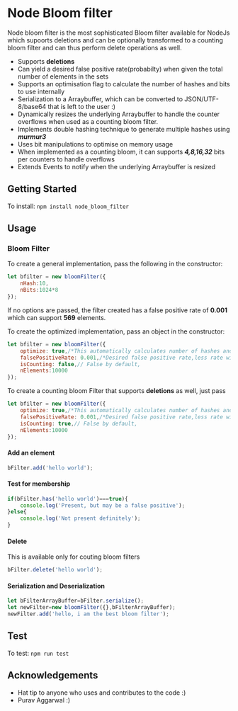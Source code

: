 # Node Bloom filter 

Node bloom filter is the most sophisticated Bloom filter available for NodeJs which supoorts deletions and can be optionally transformed to a counting bloom filter and can thus perform delete operations as well.

  - Supports **deletions**
  - Can yield a desired false positive rate(probabilty) when given the total number of elements in the sets
  - Supports an optimisation flag to calculate the number of hashes and bits to use internally
  - Serialization to a Arraybuffer, which can be converted to JSON/UTF-8/base64 that is left to the user :)
  - Dynamically resizes the underlying Arraybuffer to handle the counter overflows when used as a counting bloom filter.
  - Implements double hashing technique to generate multiple hashes using ***murmur3***
  - Uses bit manipulations to optimise on memory usage
  - When implemented as a counting bloom, it can supports ***4,8,16,32*** bits per counters to handle overflows
  - Extends Events to notify when the underlying Arraybuffer is resized

## Getting Started

To install: `npm install node_bloom_filter`

## Usage

### Bloom Filter
To create a general implementation, pass the following in the constructor:
```javascript
let bfilter = new bloomFilter({
    nHash:10,
    nBits:1024*8
});
```
If no options are passed, the filter created has a false positive rate of **0.001** which can support **569** elements.

To create the optimized implementation, pass an object in the constructor:
```javascript
let bfilter = new bloomFilter({
    optimize: true,/*This automatically calculates number of hashes and bits to be used internally*/
    falsePositiveRate: 0.001,/*Desired false positive rate,less rate will use more memory internally*/
    isCounting: false,// False by default,
    nElements:10000
});
```

To create a counting bloom Filter that supports **deletions** as well, just pass 
```javascript
let bfilter = new bloomFilter({
    optimize: true,/*This automatically calculates number of hashes and bits to be used internally*/
    falsePositiveRate: 0.001,/*Desired false positive rate,less rate will use more memory internally*/
    isCounting: true,// False by default,
    nElements:10000
});
```

#### Add an element
```javascript
bFilter.add('hello world');
```

#### Test for membership
```javascript
if(bFilter.has('hello world')===true){
    console.log('Present, but may be a false positive');
}else{
    console.log('Not present definitely');
}
```
#### Delete
This is available only for couting bloom filters
```javascript 
bFilter.delete('hello world');
```

#### Serialization and Deserialization
```javascript
let bFilterArrayBuffer=bFilter.serialize();
let newFilter=new bloomFilter({},bFilterArrayBuffer);
newFilter.add('hello, i am the best bloom filter');
```
## Test
To test: `npm run test`

## Acknowledgements
  - Hat tip to anyone who uses and contributes to the code :)
  - Purav Aggarwal :)